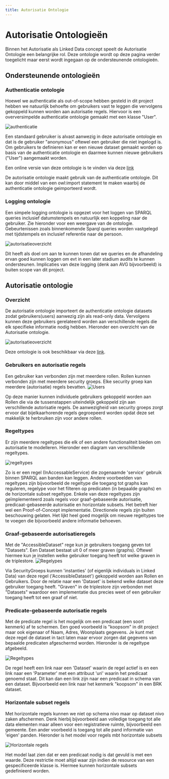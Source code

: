 ```yaml
---
title: Autorisatie Ontologie
---
```


# Autorisatie Ontologieën

Binnen het Autorisatie als Linked Data concept speelt de Autorisatie Ontologie een belangrijke rol. Deze ontologie wordt op deze pagina verder toegelicht maar eerst wordt ingegaan op de ondersteunende ontologieën.

## Ondersteunende ontologieën

### Authenticatie ontologie

Hoewel we authenticatie als out-of-scope hebben gesteld in dit project hebben we natuurlijk behoefte om gebruikers vast te leggen die vervolgens gekoppeld kunnen worden aan autorisatie regels. Hiervoor is een overversimpelde authenticatie ontologie gemaakt met een klasse "User". 

![authenticatie](images/User.png)

Een standaard gebruiker is alvast aanwezig in deze autorisatie ontologie en dat is de gebruiker "anonymous" oftewel een gebruiker die niet ingelogd is. Om gebruikers te definieren kan er een nieuwe dataset gemaakt worden op basis van de authenticatie ontologie en daarmee kunnen nieuwe gebruikers ("User") aangemaakt worden.

Een online versie van deze ontologie is te vinden via deze [link](https://data.labs.kadaster.nl/lock-unlock/authentication-ontology/schema)

De autorisatie ontologie maakt gebruik van de authenticatie ontologie. Dit kan door middel van een owl:import statement te maken waarbij de authenticatie ontologie geimporteerd wordt.  


### Logging ontologie

Een simpele logging ontologie is opgezet voor het loggen van SPARQL queries inclusief datumstempels en natuurlijk een koppeling naar de gebruiker. Zie hieronder voor een weergave van de ontologie. Gebeurtenissen zoals binnenkomende Sparql queries worden vastgelegd met tijdstempels en inclusief referentie naar de persoon.  

![autorisatieoverzicht](images/logOV1.png)

Dit heeft als doel om aan te kunnen tonen dat we queries en de afhandeling ervan goed kunnen loggen om evt in een later stadium audits te kunnen ondersteunen. Implicaties van deze logging (denk aan AVG bijvoorbeeld) is buiten scope van dit project. 

## Autorisatie ontologie

### Overzicht
De autorisatie ontologie importeert de authenticatie ontologie datasets zodat gebruikers(users) aanwezig zijn als read-only data. Vervolgens kunnen deze gebruikers gerelateerd worden aan verschillende regels die elk specifieke informatie nodig hebben. Hieronder een overzicht van de Autorisatie ontologie. 

![autorisatieoverzicht](images/AutOV2.png)

Deze ontologie is ook beschikbaar via deze [link](https://data.labs.kadaster.nl/lock-unlock/authorisation-ontology/schema).


### Gebruikers en autorisatie regels
Een gebruiker kan verbonden zijn met meerdere rollen. Rollen kunnen verbonden zijn met meerdere security groeps. Elke security groep kan meerdere (autorisatie) regels bevatten. 
![Users](images/AutO1V2.png)

Op deze manier kunnen individuele gebruikers gekoppeld worden aan Rollen die via de tussenstappen uiteindelijk gekoppeld zijn aan verschillende autorisatie regels. De aanwezigheid van security groeps zorgt ervoor dat bijelkaarhorende regels gegroepeerd worden opdat deze set makkelijk te herbruiken zijn voor andere rollen. 

### Regeltypes
Er zijn meerdere regeltypes die elk of een andere functionaliteit bieden om autorisatie te modelleren. Hieronder een diagram van verschillende regeltypes. 

![regeltypes](images/AutO2V2.png)

Zo is er een regel (InAccessableService) die zogenaamde 'service' gebruik binnen SPARQL aan banden kan leggen. Andere voorbeelden van regeltypes zijn bijvoorbeeld de regeltype die toegang tot graphs kan reguleren, regelype voor het filteren op predicaten (in bepaalde graphs) en de horizontale subset regeltype. Enkele van deze regeltypes zijn geïmplementeerd zoals regels voor graaf-gebaseerde autorisatie, predicaat-gebaseerde autorisatie en horizontale subsets. Het betreft hier wel een Proof-of-Concept implementatie. Directionele regels zijn buiten beschouwing gelaten. Het lijkt heel goed mogelijk om nieuwe regeltypes toe te voegen die bijvoorbeeld andere informatie behoeven. 

### Graaf-gebaseerde autorisatieregels
Met de "AccessibleDataset" rege kun je gebruikers toegang geven tot "Datasets". Een Dataset bestaat uit 0 of meer graven (graphs). Oftewel hiermee kun je instellen welke gebruiker toegang heeft tot welke graven in de triplestore. 
![Regelypes](images/AutO3V2.png)

Via SecurityGroeps kunnen 'instanties' (of eigenlijk individuals in Linked Data) van deze regel ('AccessibleDataset') gekoppeld worden aan Rollen en Gebruikers. Door de relatie naar een 'Dataset' is bekend welke dataset deze gebruiker toegang heeft. "Graven" in de triplestore zijn verbonden met "Datasets" waardoor een implementatie dus precies weet of een gebruiker toegang heeft tot een graaf of niet.

### Predicate-gebaseerde autorisatie regels
Met de predicate regel is het mogelijk om een predicaat (een soort kenmerk) af te schermen. Een goed voorbeeld is "koopsom" in dit project maar ook eigenaar of Naam, Adres, Woonplaats gegevens. Je kunt met deze regel de dataset in tact laten maar ervoor zorgen dat gegevens van bepaalde predicaten afgeschermd worden. Hieronder is de regeltype afgebeeld.

![Regeltypes](images/AutO4V2.png)

De regel heeft een link naar een 'Dataset' waarin de regel actief is en een link naar een 'Parameter' met een attribuut 'uri' waarin het predicaat genoemd staat. Dit kan dan een link zijn naar een predicaat in schema van een dataset. Bijvoorbeeld een link naar het kenmerk "koopsom" in een BRK dataset.



### Horizontale subset regels
Met horizontale regels kunnen we niet op schema nivo maar op dataset nivo zaken afschermen. Denk hierbij bijvoorbeeld aan volledige toegang tot alle data elementen maar alleen voor een registratieve ruimte, bijvoorbeeld een gemeente. Een ander voorbeeld is toegang tot alle pand informatie van 'eigen' panden. Hieronder is het model voor regels mbt horizontale subsets

![Horizontale regels](images/AutO5V2.png)

Het model laat zien dat er een predicaat nodig is dat gevuld is met een waarde. Deze restrictie moet altijd waar zijn indien de resource van een gespecificeerde klasse is. Hiermee kunnen horizontale subsets gedefinieerd worden.




